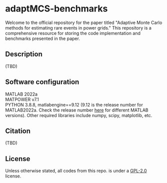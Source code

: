 # adaptMCS-benchmarks
Welcome to the official repository for the paper titled "Adaptive Monte Carlo methods for estimating rare events in power grids." This repository is a comprehensive resource for storing the code implementation and benchmarks presented in the paper.
## Description
(TBD)
## Software configuration
MATLAB 2022a  
MATPOWER v7.1  
PYTHON 3.8.8, matlabengine==9.12 (9.12 is the release number for MATLAB2022a. Check the release number [here](https://en.wikipedia.org/wiki/MATLAB) for different MATLAB versions). Other required libraries include numpy, scipy, matplotlib, etc.
## Citation
(TBD)
## License
Unless otherwise stated, all codes from this repo. is under a [GPL-2.0](https://www.gnu.org/licenses/old-licenses/gpl-2.0.en.html#SEC1) license. 
